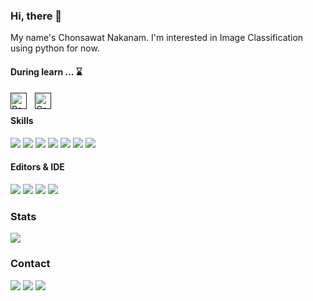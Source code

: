 ### Hi, there 👋
My name's Chonsawat Nakanam. I'm interested in Image Classification using python for now.

#### During learn ... ⌛
[<img align="left" alt="React" width="26px" src="https://cdn.jsdelivr.net/gh/devicons/devicon/icons/react/react-original.svg" style="padding-right:10px;" />]()
[<img align="left" alt="GraphQL" width="26px" src="https://cdn.jsdelivr.net/gh/devicons/devicon/icons/graphql/graphql-plain.svg" style="padding-right:10px;" />]()

<br>

#### Skills
<a href="">![](https://img.shields.io/badge/Python-FFD43B?style=for-the-badge&logo=python&logoColor=white)</a>
<a href="">![](https://img.shields.io/badge/Pandas-2C2D72?style=for-the-badge&logo=pandas&logoColor=white)</a>
<a href="">![](https://img.shields.io/badge/Numpy-777BB4?style=for-the-badge&logo=numpy&logoColor=white)</a>
<a href="">![](https://img.shields.io/badge/scikit_learn-F7931E?style=for-the-badge&logo=scikit-learn&logoColor=white)</a>
<a href="">![](https://img.shields.io/badge/TensorFlow-FF6F00?style=for-the-badge&logo=TensorFlow&logoColor=white)</a>
<a href="">![](https://img.shields.io/badge/GIT-E44C30?style=for-the-badge&logo=git&logoColor=white)</a>
<a href="">![](https://img.shields.io/badge/Docker-2CA5E0?style=for-the-badge&logo=docker&logoColor=white)</a>

#### Editors & IDE
<a href="">![](https://img.shields.io/badge/PyCharm-000000.svg?&style=for-the-badge&logo=PyCharm&logoColor=white)</a>
<a href="">![](https://img.shields.io/badge/Jupyter-F37626.svg?&style=for-the-badge&logo=Jupyter&logoColor=white)</a>
<a href="">![](https://img.shields.io/badge/Visual_Studio_Code-0078D4?style=for-the-badge&logo=visual%20studio%20code&logoColor=white)</a>
<a href="">![](https://img.shields.io/badge/Colab-F9AB00?style=for-the-badge&logo=googlecolab&color=525252)</a>


### Stats
![](https://github-readme-stats.vercel.app/api/top-langs/?username=chonsawat)
<!-- ![](https://github-readme-stats.vercel.app/api?username=chonsawat) -->

### Contact
<a href="mailto:chonsawat.nakanam@kkumail.com">![](https://img.shields.io/badge/Gmail-D14836?style=for-the-badge&logo=gmail&logoColor=white)</a>
<a href="https://github.com/chonsawat/">![](https://img.shields.io/badge/GitHub-100000?style=for-the-badge&logo=github&logoColor=white)</a>
<a href="https://www.linkedin.com/in/chonsawat-nakanam/">![](https://img.shields.io/badge/LinkedIn-0077B5?style=for-the-badge&logo=linkedin&logoColor=white)</a>

<a href="">![]()</a>
